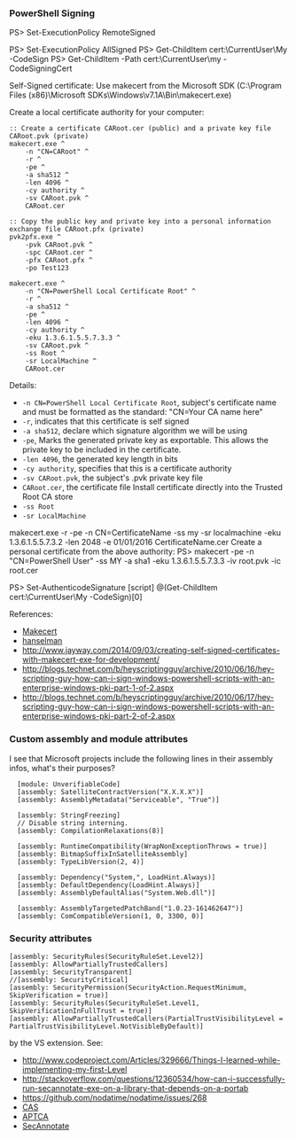 
### PowerShell Signing

PS> Set-ExecutionPolicy RemoteSigned

PS> Set-ExecutionPolicy AllSigned
PS> Get-ChildItem cert:\CurrentUser\My -CodeSign
PS> Get-ChildItem -Path cert:\CurrentUser\my -CodeSigningCert

Self-Signed certificate:
Use makecert from the Microsoft SDK (C:\Program Files (x86)\Microsoft SDKs\Windows\v7.1A\Bin\makecert.exe)

Create a local certificate authority for your computer:
```
:: Create a certificate CARoot.cer (public) and a private key file CARoot.pvk (private)
makecert.exe ^
    -n "CN=CARoot" ^
    -r ^
    -pe ^
    -a sha512 ^
    -len 4096 ^
    -cy authority ^
    -sv CARoot.pvk ^
    CARoot.cer

:: Copy the public key and private key into a personal information exchange file CARoot.pfx (private)
pvk2pfx.exe ^
    -pvk CARoot.pvk ^
    -spc CARoot.cer ^
    -pfx CARoot.pfx ^
    -po Test123

makecert.exe ^
    -n "CN=PowerShell Local Certificate Root" ^
    -r ^
    -a sha512 ^
    -pe ^
    -len 4096 ^
    -cy authority ^
    -eku 1.3.6.1.5.5.7.3.3 ^
    -sv CARoot.pvk ^
    -ss Root ^
    -sr LocalMachine ^
    CARoot.cer
```
Details:
- `-n CN=PowerShell Local Certificate Root`, subject's certificate name
  and must be formatted as the standard: "CN=Your CA name here"
- `-r`, indicates that this certificate is self signed
- `-a sha512`, declare which signature algorithm we will be using
- `-pe`, Marks the generated private key as exportable. This allows the private key to be included in the certificate.
- `-len 4096`, the generated key length in bits
- `-cy authority`, specifies that this is a certificate authority
- `-sv CARoot.pvk`, the subject's .pvk private key file
- `CARoot.cer`, the certificate file
Install certificate directly into the Trusted Root CA store
- `-ss Root`
- `-sr LocalMachine`

makecert.exe -r -pe -n CN=CertificateName -ss my -sr localmachine -eku 1.3.6.1.5.5.7.3.2 -len 2048 -e 01/01/2016 CertificateName.cer
Create a personal certificate from the above authority:
PS> makecert -pe -n "CN=PowerShell User" -ss MY -a sha1 -eku 1.3.6.1.5.5.7.3.3 -iv root.pvk -ic root.cer

PS> Set-AuthenticodeSignature [script] @(Get-ChildItem cert:\CurrentUser\My -CodeSign)[0]

References:
- [Makecert](http://msdn.microsoft.com/en-us/library/bfsktky3%28v=vs.110%29.aspx)
- [hanselman](http://www.hanselman.com/blog/SigningPowerShellScripts.aspx)
- http://www.jayway.com/2014/09/03/creating-self-signed-certificates-with-makecert-exe-for-development/
- http://blogs.technet.com/b/heyscriptingguy/archive/2010/06/16/hey-scripting-guy-how-can-i-sign-windows-powershell-scripts-with-an-enterprise-windows-pki-part-1-of-2.aspx
- http://blogs.technet.com/b/heyscriptingguy/archive/2010/06/17/hey-scripting-guy-how-can-i-sign-windows-powershell-scripts-with-an-enterprise-windows-pki-part-2-of-2.aspx

### Custom assembly and module attributes

I see that Microsoft projects include the following lines in their
assembly infos, what's their purposes?
```
  [module: UnverifiableCode]
  [assembly: SatelliteContractVersion("X.X.X.X")]
  [assembly: AssemblyMetadata("Serviceable", "True")]

  [assembly: StringFreezing]
  // Disable string interning.
  [assembly: CompilationRelaxations(8)]

  [assembly: RuntimeCompatibility(WrapNonExceptionThrows = true)]
  [assembly: BitmapSuffixInSatelliteAssembly]
  [assembly: TypeLibVersion(2, 4)]

  [assembly: Dependency("System,", LoadHint.Always)]
  [assembly: DefaultDependency(LoadHint.Always)]
  [assembly: AssemblyDefaultAlias("System.Web.dll")]

  [assembly: AssemblyTargetedPatchBand("1.0.23-161462647")]
  [assembly: ComCompatibleVersion(1, 0, 3300, 0)]
```

### Security attributes

```
[assembly: SecurityRules(SecurityRuleSet.Level2)]
[assembly: AllowPartiallyTrustedCallers]
[assembly: SecurityTransparent]
//[assembly: SecurityCritical]
[assembly: SecurityPermission(SecurityAction.RequestMinimum, SkipVerification = true)]
[assembly: SecurityRules(SecurityRuleSet.Level1, SkipVerificationInFullTrust = true)]
[assembly: AllowPartiallyTrustedCallers(PartialTrustVisibilityLevel = PartialTrustVisibilityLevel.NotVisibleByDefault)]
```
  by the VS extension. See:
  * http://www.codeproject.com/Articles/329666/Things-I-learned-while-implementing-my-first-Level
  * http://stackoverflow.com/questions/12360534/how-can-i-successfully-run-secannotate-exe-on-a-library-that-depends-on-a-portab
  * https://github.com/nodatime/nodatime/issues/268
  * [CAS](http://msdn.microsoft.com/en-us/library/c5tk9z76%28v=vs.110%29.aspx)
  * [APTCA](https://msdn.microsoft.com/en-us/magazine/ee336023.aspx)
  * [SecAnnotate](http://blogs.msdn.com/b/shawnfa/archive/2009/11/18/using-secannotate-to-analyze-your-assemblies-for-transparency-violations-an-example.aspx)
